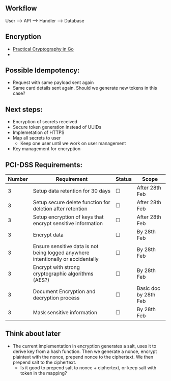 ## Workflow
User --> API --> Handler --> Database

## Encryption

- [Practical Cryptography in Go](https://leanpub.com/gocrypto/read)
- 



## Possible Idempotency:
- Request with same payload sent again
- Same card details sent again. Should we generate new tokens in this case? 

## Next steps:
- Encryption of secrets received
- Secure token generation instead of UUIDs
- Implemetation of HTTPS
- Map all secrets to user
	- Keep one user until we work on user management
- Key management for encryption

## PCI-DSS Requirements:

| Number | Requirement | Status | Scope |
|-|-|-|-|
| 3 | Setup data retention for 30 days | &#9744; | After 28th Feb |
| 3 | Setup secure delete function for deletion after retention | &#9744; | After 28th Feb |
| 3 | Setup encryption of keys that encrypt sensitive information | &#9744; | After 28th Feb |
| 3 | Encrypt data | &#9744; | By 28th Feb |
| 3 | Ensure sensitive data is not being logged anywhere intentionally or accidentally | &#9744; | By 28th Feb |
| 3 | Encrypt with strong cryptographic algorithms (AES?) | &#9744; | By 28th Feb |
| 3 | Document Encryption and decryption process | &#9744; | Basic doc by 28th Feb |
| 3 | Mask sensitive information | &#9744; | By 28th Feb |

## Think about later

- The current implementation in encryption generates a salt, uses it to derive key from a hash function. Then we generate a nonce, encrypt plaintext with the nonce, prepend nonce to the ciphertext. We then prepend salt to the ciphertext. 
  - Is it good to prepend salt to nonce + ciphertext, or keep salt with token in the mapping?
